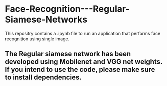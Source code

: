 # Face-Recognition---Regular-Siamese-Networks
This repositry contains a .ipynb file to run an application that performs face recognition using single image.
## The Regular siamese network has been developed using Mobilenet and VGG net weights. If you intend to use the code, please make sure to install dependencies.
